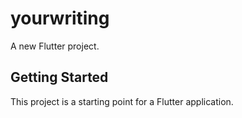 # yourwriting

A new Flutter project.

## Getting Started

This project is a starting point for a Flutter application.


